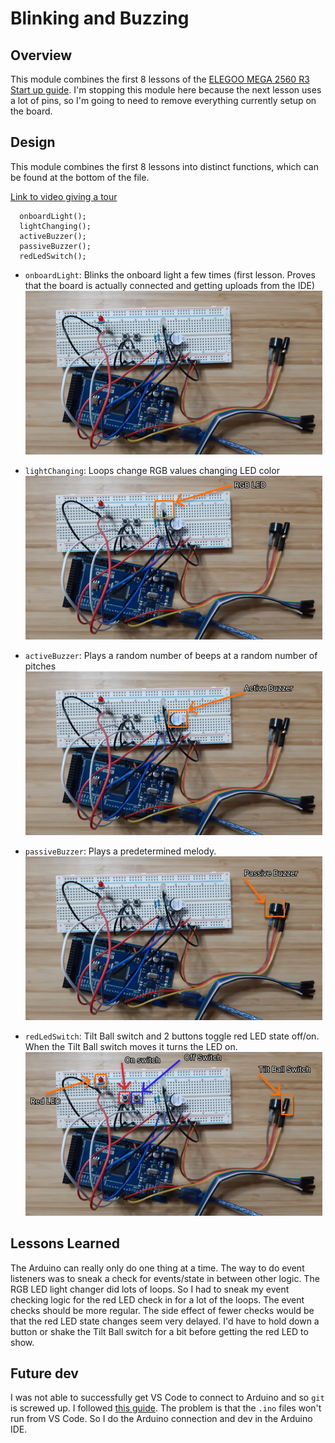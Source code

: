 # Blinking and Buzzing

## Overview

This module combines the first 8 lessons of the [ELEGOO MEGA 2560 R3](https://www.amazon.com/ELEGOO-Project-Starter-Compatible-Arduino/dp/B09RDZBY9G?pd_rd_w=1u9gO&content-id=amzn1.sym.ef24cbd7-1c36-4cb3-88ef-bbe71c4409d0&pf_rd_p=ef24cbd7-1c36-4cb3-88ef-bbe71c4409d0&pf_rd_r=V9570KNWAYQ68ZGVH45E&pd_rd_wg=ja2tC&pd_rd_r=5e609cbb-0d72-4dd5-a34e-a091f188b2d2&ref_=sspa_dk_rhf_cart_pt_sub_0&spLa=ZW5jcnlwdGVkUXVhbGlmaWVyPUEzNlk3UjVZTkhHT0JVJmVuY3J5cHRlZElkPUEwNzU0OTg4M05NMVhETDY0MDhWWiZlbmNyeXB0ZWRBZElkPUExMDIwMzM5MklDSlU0OFNDT0dYSyZ3aWRnZXROYW1lPXNwX3JoZl9jYXJ0JmFjdGlvbj1jbGlja1JlZGlyZWN0JmRvTm90TG9nQ2xpY2s9dHJ1ZQ&th=1) [Start up guide](https://images-na.ssl-images-amazon.com/images/I/D1oC-c3G5TS.pdf). I'm stopping this module here because the next lesson uses a lot of pins, so I'm going to need to remove everything currently setup on the board.

## Design

This module combines the first 8 lessons into distinct functions, which can be found at the bottom of the file.

[Link to video giving a tour](https://randommedia.blob.core.windows.net/newcontainer/blinking-buzzing-tour.mp4)

```
  onboardLight();
  lightChanging();
  activeBuzzer();
  passiveBuzzer();
  redLedSwitch();
```

- `onboardLight`: Blinks the onboard light a few times (first lesson. Proves that the board is actually connected and getting uploads from the IDE)<br />
  ![](./assets/onboard-light.png)

- `lightChanging`: Loops change RGB values changing LED color<br />
  ![](./assets/rgb-led.png)

- `activeBuzzer`: Plays a random number of beeps at a random number of pitches<br />
  ![](./assets/active-buzzer.png)

- `passiveBuzzer`: Plays a predetermined melody.<br />
  ![](./assets/passive-buzzer.png)

- `redLedSwitch`: Tilt Ball switch and 2 buttons toggle red LED state off/on. When the Tilt Ball switch moves it turns the LED on.<br />
  ![](./assets/red-led.png)

## Lessons Learned

The Arduino can really only do one thing at a time. The way to do event listeners was to sneak a check for events/state in between other logic. The RGB LED light changer did lots of loops. So I had to sneak my event checking logic for the red LED check in for a lot of the loops. The event checks should be more regular. The side effect of fewer checks would be that the red LED state changes seem very delayed. I'd have to hold down a button or shake the Tilt Ball switch for a bit before getting the red LED to show.

## Future dev

I was not able to successfully get VS Code to connect to Arduino and so `git` is screwed up. I followed [this guide](https://blog.devgenius.io/visual-studio-code-arduino-configuration-and-import-solution-a5f188a0cfd0). The problem is that the `.ino` files won't run from VS Code. So I do the Arduino connection and dev in the Arduino IDE.
